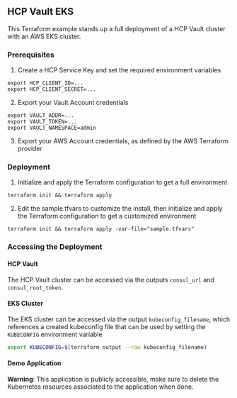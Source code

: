 ## HCP Vault EKS

This Terraform example stands up a full deployment of a HCP Vault cluster
with an AWS EKS cluster.

### Prerequisites

1. Create a HCP Service Key and set the required environment variables

```
export HCP_CLIENT_ID=...
export HCP_CLIENT_SECRET=...
```

2. Export your Vault Account credentials
```
export VAULT_ADDR=...
export VAULT_TOKEN=...
export VAULT_NAMESPACE=admin
```

3. Export your AWS Account credentials, as defined by the AWS Terraform provider

### Deployment

1. Initialize and apply the Terraform configuration to get a full environment

```
terraform init && terraform apply
```

2. Edit the sample.tfvars to customize the install, then initialize and apply the Terraform configuration to get a customized environment

```
terraform init && terraform apply -var-file="sample.tfvars"
```

### Accessing the Deployment

#### HCP Vault

The HCP Vault cluster can be accessed via the outputs `consul_url` and
`consul_root_token`.

#### EKS Cluster

The EKS cluster can be accessed via the output `kubeconfig_filename`, which
references a created kubeconfig file that can be used by setting the
`KUBECONFIG` environment variable

```bash
export KUBECONFIG=$(terraform output --raw kubeconfig_filename)
```

#### Demo Application

**Warning**: This application is publicly accessible, make sure to delete the Kubernetes
resources associated to the application when done.